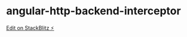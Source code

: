 # angular-http-backend-interceptor

[Edit on StackBlitz ⚡️](https://stackblitz.com/edit/angular-http-backend-interceptor)